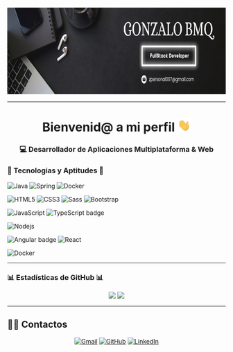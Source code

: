 <p align="center">
  <img src="Banner-GonzaloBMQ.png" height="200"/>
</p>
<hr>
<h1 align="center">Bienvenid@ a mi perfil <img src="https://raw.githubusercontent.com/ABSphreak/ABSphreak/master/gifs/Hi.gif" width="30px">
</h1>
<h3 align="center">💻 Desarrollador de Aplicaciones Multiplataforma & Web<h3>


### 🔧 Tecnologias y Aptitudes 🔧

![Java](http://img.shields.io/badge/-Java-007396?style=flat-square&logo=java&logoColor=ffffff)
![Spring](http://img.shields.io/badge/-Spring-6DB33F?style=flat-square&logo=spring&logoColor=ffffff)
![Docker](https://img.shields.io/badge/-Docker-black?style=flat-square&logo=docker)


![HTML5](https://img.shields.io/badge/-HTML5-%23E44D27?style=flat-square&logo=html5&logoColor=ffffff)
![CSS3](https://img.shields.io/badge/-CSS3-%231572B6?style=flat-square&logo=css3)
![Sass](https://img.shields.io/badge/-Sass-%23CC6699?style=flat-square&logo=sass&logoColor=ffffff)
![Bootstrap](https://img.shields.io/badge/Bootstrap-563D7C?style=for-the-badge&logo=bootstrap&logoColor=white) 

![JavaScript](https://img.shields.io/badge/-JavaScript-%23F7DF1C?style=flat-square&logo=javascript&logoColor=000000&labelColor=%23F7DF1C&color=%23FFCE5A)
![TypeScript badge](https://img.shields.io/badge/TypeScript-007ACC?style=for-the-badge&logo=typescript&logoColor=white) 
	
![Nodejs](https://img.shields.io/badge/-Nodejs-black?style=flat-square&logo=Node.js)
	
![Angular badge](https://img.shields.io/badge/Angular-DD0031?style=for-the-badge&logo=angular&logoColor=white) 
![React](https://img.shields.io/badge/-React-%23282C34?style=flat-square&logo=react)

![Docker](https://img.shields.io/badge/-Docker-black?style=flat-square&logo=docker)

	
	
---

### 📊 Estadísticas de GitHub 📊


<p align="center">
  <img height="180em" src="https://github-readme-stats-eight-theta.vercel.app/api?username=zalobmq&show_icons=true&theme=algolia&include_all_commits=true&count_private=true"/>
  <img height="180em" src="https://github-readme-stats-eight-theta.vercel.app/api/top-langs/?username=zalobmq&layout=compact&langs_count=8&theme=algolia"/>
</p>

---

## 🙋‍♀️ Contactos
<p align="center">
	<a href="mailto:zpersonal007@gmail.com"><img src="https://img.icons8.com/bubbles/50/000000/gmail.png" alt="Gmail"/></a>
	<a href="https://github.com/zalobmq"><img src="https://img.icons8.com/bubbles/50/000000/github.png" alt="GitHub"/></a>
	<a href="https://www.linkedin.com/in/gonzalo-bretones-mora-quero-799901210/"><img src="https://img.icons8.com/bubbles/50/000000/linkedin.png" alt="LinkedIn"/></a>
	
</p>
